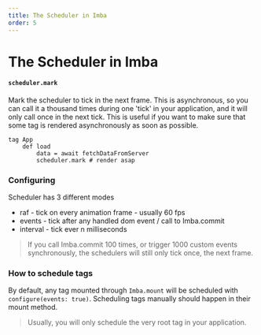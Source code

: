 ```yaml
---
title: The Scheduler in Imba
order: 5
---
```


# The Scheduler in Imba

#### `scheduler.mark`

Mark the scheduler to tick in the next frame. This is asynchronous, so you can call it a thousand times during one 'tick' in your application, and it will only call once in the next tick. This is useful if you want to make sure that some tag is rendered asynchronously as soon as possible.

```imba
tag App
    def load
        data = await fetchDataFromServer
        scheduler.mark # render asap
```

### Configuring

Scheduler has 3 different modes

* raf - tick on every animation frame - usually 60 fps
* events - tick after any handled dom event / call to Imba.commit
* interval - tick ever n milliseconds

> If you call Imba.commit 100 times, or trigger 1000 custom events synchronously, the schedulers will still only tick once, the next frame.

### How to schedule tags

By default, any tag mounted through `Imba.mount` will be scheduled with `configure(events: true)`. Scheduling tags manually should happen in their mount method.

> Usually, you will only schedule the very root tag in your application.
